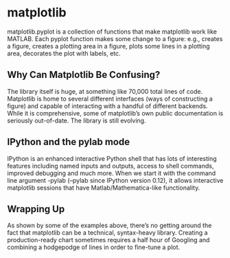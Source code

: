 # matplotlib
matplotlib.pyplot is a collection of functions that make matplotlib work like MATLAB.
Each pyplot function makes some change to a figure: e.g., creates a figure, creates a plotting area in a figure,
plots some lines in a plotting area, decorates the plot with labels, etc.

## Why Can Matplotlib Be Confusing?
The library itself is huge, at something like 70,000 total lines of code.
Matplotlib is home to several different interfaces (ways of constructing a figure) and capable of interacting with a handful of different backends.
While it is comprehensive, some of matplotlib’s own public documentation is seriously out-of-date. The library is still evolving.

## IPython and the pylab mode 
IPython is an enhanced interactive Python shell that has lots of interesting features including named inputs and outputs,
access to shell commands, improved debugging and much more. When we start it with the command line argument -pylab (–pylab since IPython version 0.12),
it allows interactive matplotlib sessions that have Matlab/Mathematica-like functionality.


## Wrapping Up 
As shown by some of the examples above, there’s no getting around the fact that matplotlib can be a technical, syntax-heavy library.
Creating a production-ready chart sometimes requires a half hour of Googling and combining a hodgepodge of lines in order to fine-tune a plot.





